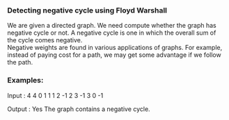 ### Detecting negative cycle using Floyd Warshall
We are given a directed graph. We need compute whether the graph has negative cycle or not. A negative cycle is one in which the overall sum of the cycle comes negative.  
Negative weights are found in various applications of graphs. For example, instead of paying cost for a path, we may get some advantage if we follow the path.  

### Examples:

Input : 4 4
        0 1 1
        1 2 -1
        2 3 -1
        3 0 -1

Output : Yes
The graph contains a negative cycle.